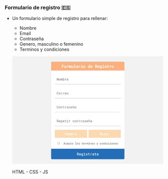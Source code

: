 ### Formulario de registro :es:

- Un formulario simple de registro para rellenar:
    - Nombre
    - Email
    - Contraseña
    - Genero, masculino o femenino
    - Terminos y condiciones


    ![](/vista_previa.jpg)

    
    HTML - CSS - JS
